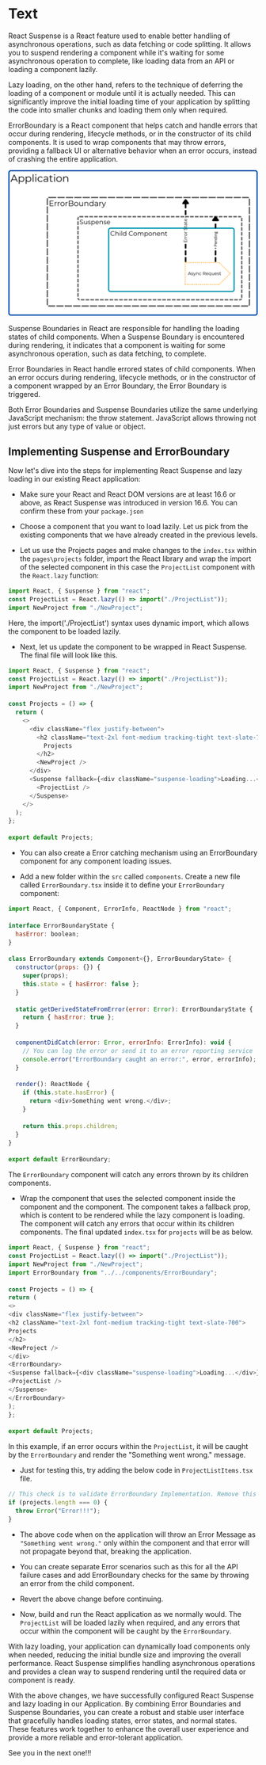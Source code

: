 # Text

React Suspense is a React feature used to enable better handling of asynchronous operations, such as data fetching or code splitting. It allows you to suspend rendering a component while it's waiting for some asynchronous operation to complete, like loading data from an API or loading a component lazily.

Lazy loading, on the other hand, refers to the technique of deferring the loading of a component or module until it is actually needed. This can significantly improve the initial loading time of your application by splitting the code into smaller chunks and loading them only when required.

ErrorBoundary is a React component that helps catch and handle errors that occur during rendering, lifecycle methods, or in the constructor of its child components. It is used to wrap components that may throw errors, providing a fallback UI or alternative behavior when an error occurs, instead of crashing the entire application.

![Suspense and Error Boundary Architecture](suspense-errorboundary.png)

Suspense Boundaries in React are responsible for handling the loading states of child components. When a Suspense Boundary is encountered during rendering, it indicates that a component is waiting for some asynchronous operation, such as data fetching, to complete.

Error Boundaries in React handle errored states of child components. When an error occurs during rendering, lifecycle methods, or in the constructor of a component wrapped by an Error Boundary, the Error Boundary is triggered.

Both Error Boundaries and Suspense Boundaries utilize the same underlying JavaScript mechanism: the throw statement. JavaScript allows throwing not just errors but any type of value or object.

## Implementing Suspense and ErrorBoundary

Now let's dive into the steps for implementing React Suspense and lazy loading in our existing React application:

- Make sure your React and React DOM versions are at least 16.6 or above, as React Suspense was introduced in version 16.6. You can confirm these from your `package.json`

- Choose a component that you want to load lazily. Let us pick from the existing components that we have already created in the previous levels.

- Let us use the Projects pages and make changes to the `index.tsx` within the `pages\projects` folder, import the React library and wrap the import of the selected component in this case the `ProjectList` component with the `React.lazy` function:

```js
import React, { Suspense } from "react";
const ProjectList = React.lazy(() => import("./ProjectList"));
import NewProject from "./NewProject";
```

Here, the import('./ProjectList') syntax uses dynamic import, which allows the component to be loaded lazily.

- Next, let us update the component to be wrapped in React Suspense. The final file will look like this.

```js
import React, { Suspense } from "react";
const ProjectList = React.lazy(() => import("./ProjectList"));
import NewProject from "./NewProject";

const Projects = () => {
  return (
    <>
      <div className="flex justify-between">
        <h2 className="text-2xl font-medium tracking-tight text-slate-700">
          Projects
        </h2>
        <NewProject />
      </div>
      <Suspense fallback={<div className="suspense-loading">Loading...</div>}>
        <ProjectList />
      </Suspense>
    </>
  );
};

export default Projects;
```

- You can also create a Error catching mechanism using an ErrorBoundary component for any component loading issues.

- Add a new folder within the `src` called `components`. Create a new file called `ErrorBoundary.tsx` inside it to define your `ErrorBoundary` component:

```js
import React, { Component, ErrorInfo, ReactNode } from "react";

interface ErrorBoundaryState {
  hasError: boolean;
}

class ErrorBoundary extends Component<{}, ErrorBoundaryState> {
  constructor(props: {}) {
    super(props);
    this.state = { hasError: false };
  }

  static getDerivedStateFromError(error: Error): ErrorBoundaryState {
    return { hasError: true };
  }

  componentDidCatch(error: Error, errorInfo: ErrorInfo): void {
    // You can log the error or send it to an error reporting service
    console.error("ErrorBoundary caught an error:", error, errorInfo);
  }

  render(): ReactNode {
    if (this.state.hasError) {
      return <div>Something went wrong.</div>;
    }

    return this.props.children;
  }
}

export default ErrorBoundary;
```

The `ErrorBoundary` component will catch any errors thrown by its children components.

- Wrap the component that uses the selected component inside the <Suspense> component and the <ErrorBoundary> component. The <Suspense> component takes a fallback prop, which is content to be rendered while the lazy component is loading. The <ErrorBoundary> component will catch any errors that occur within its children components. The final updated `index.tsx` for `projects` will be as below.

```js
import React, { Suspense } from "react";
const ProjectList = React.lazy(() => import("./ProjectList"));
import NewProject from "./NewProject";
import ErrorBoundary from "../../components/ErrorBoundary";

const Projects = () => {
return (
<>
<div className="flex justify-between">
<h2 className="text-2xl font-medium tracking-tight text-slate-700">
Projects
</h2>
<NewProject />
</div>
<ErrorBoundary>
<Suspense fallback={<div className="suspense-loading">Loading...</div>}>
<ProjectList />
</Suspense>
</ErrorBoundary>
);
};

export default Projects;
```

In this example, if an error occurs within the `ProjectList`, it will be caught by the `ErrorBoundary` and render the "Something went wrong." message.

- Just for testing this, try adding the below code in `ProjectListItems.tsx` file.

```js
// This check is to validate ErrorBoundary Implementation. Remove this before milestone submission
if (projects.length === 0) {
  throw Error("Error!!!");
}
```

- The above code when on the application will throw an Error Message as `"Something went wrong."` only within the component and that error will not propagate beyond that, breaking the application.

- You can create separate Error scenarios such as this for all the API failure cases and add ErrorBoundary checks for the same by throwing an error from the child component.

- Revert the above change before continuing.

- Now, build and run the React application as we normally would. The `ProjectList` will be loaded lazily when required, and any errors that occur within the component will be caught by the `ErrorBoundary`.

With lazy loading, your application can dynamically load components only when needed, reducing the initial bundle size and improving the overall performance. React Suspense simplifies handling asynchronous operations and provides a clean way to suspend rendering until the required data or component is ready.

With the above changes, we have successfully configured React Suspense and lazy loading in our Application. By combining Error Boundaries and Suspense Boundaries, you can create a robust and stable user interface that gracefully handles loading states, error states, and normal states. These features work together to enhance the overall user experience and provide a more reliable and error-tolerant application.

See you in the next one!!!
